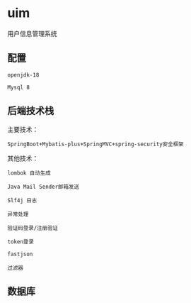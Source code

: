 # uim

用户信息管理系统

## 配置

    openjdk-18

    Mysql 8

## 后端技术栈
主要技术：

    SpringBoot+Mybatis-plus+SpringMVC+spring-security安全框架

其他技术：

    lombok 自动生成

    Java Mail Sender邮箱发送

    Slf4j 日志

    异常处理

    验证码登录/注册验证

    token登录

    fastjson

    过滤器

## 数据库
